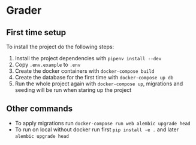 # Grader

## First time setup

To install the project do the following steps:

1. Install the project dependencies with `pipenv install --dev`
1. Copy `.env.example` to `.env`
1. Create the docker containers with `docker-compose build`
1. Create the database for the first time with `docker-compose up db`
1. Run the whole project again with `docker-compose up`, migrations and seeding will be run when staring up the project

## Other commands

* To apply migrations run `docker-compose run web alembic upgrade head`
* To run on local without docker run first `pip install -e .` and later `alembic upgrade head`
